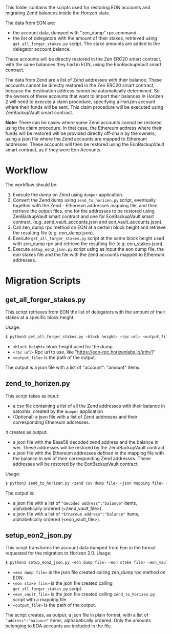 This folder contains the scripts used for restoring EON accounts and migrating Zend balances inside the Horizen state.

The data from EON are:
- the account data, dumped with "zen_dump" rpc command
- the list of delegators with the amount of their stakes, retrieved using `get_all_forger_stakes.py` script.
The stake amounts are added to the delegator account balance.

These accounts will be directly restored in the Zen ERC20 smart contract, with the same balances they had in EON, using the EonBackupVault smart contract.

The data from Zend are a list of Zend addresses with their balance.
These accounts cannot be directly restored in the Zen ERC20 smart contract, because the destination address cannot be automatically determined. 
So the owners of these accounts that want to import their balances in Horizen 2 will need to execute a claim procedure, specifying
a Horizen account where their funds will be sent. This claim procedure will be executed using ZenBackupVault smart contract.

**Note:** There can be cases where some Zend accounts cannot be restored using the claim procedure. In that case, 
the Ethereum address where their funds will be restored will be provided directly off-chain by the owners, using a json file 
where the Zend accounts are mapped to Ethereum addresses. These accounts will then be restored using the EonBackupVault smart contract, as if they were Eon Accounts.


# Workflow
The workflow should be:
1. Execute the dump on Zend using `dumper` application. 
2. Convert the Zend dump using `zend_to_horizen.py` script, eventually together with the Zend - Ethereum addresses mapping file, 
and then retrieve the output files, one for the addresses to be restored using ZenBackupVault smart contract and one for EonBackupVault smart contract.  (e.g. zend_vault_accounts.json and eon_vault_accounts.json).
3. Call zen_dump rpc method on EON at a certain block height and retrieve the resulting file (e.g. eon_dump.json).
4. Execute `get_all_forger_stakes.py` script at the same block height used with zen_dump rpc and retrieve the resulting file (e.g. eon_stakes.json).
5. Execute `setup_eon2_json.py` script using as input the eon dump file, the eon stakes file and the file with the zend accounts mapped to Ethereum addresses.

# Migration Scripts

## get_all_forger_stakes.py

This script retrieves from EON the list of delegators with the amount of their stakes at a specific
block height. 

Usage:

```sh
$ python3 get_all_forger_stakes.py <block height> <rpc url> <output_file>
```

* `<block height>` block height used for the dump.
* `<rpc url>` Rpc url to use, like "https://eon-rpc.horizenlabs.io/ethv1"
* `<output_file>` is the path of the output.

The output is a json file with a list of "account": "amount" items.

## zend_to_horizen.py
This script takes as input:
- a csv file containing a list of all the Zend addresses with their balance in satoshis, created by the `dumper` application
- (Optional) a json file with a list of Zend addresses and their corresponding Ethereum addresses.

It creates as output:
- a json file with the Base58 decoded zend address and the balance in wei. These addresses will be restored by the ZendBackupVault contract.
- a json file with the Ethereum addresses defined in the mapping file with the balance in wei of their corresponding Zend addresses. These addresses will be restored by the EonBackupVault contract.

Usage:

```sh
$ python3 zend_to_horizen.py <zend csv dump file> <json mapping file> <zend_vault_file> <eon_vault_file>
```

The output is:
- a json file with a list of `"decoded address":"balance"` items, alphabetically ordered (<zend_vault_file>).
- a json file with a list of `"Ethereum address":"balance"` items, alphabetically ordered (<eon_vault_file>).

## setup_eon2_json.py

This script transforms the account data dumped from Eon in the format requested for the migration
to Horizen 2.0.
Usage:

```sh
$ python3 setup_eon2_json.py <eon dump file> <eon stake file> <eon_vault_file> <output_file>
```

* `<eon dump file>` is the json file created calling zen_dump rpc method on EON.
* `<eon stake file>` is the json file created calling `get_all_forger_stakes.py` script.
* `<eon_vault_file>` is the json file created calling `zend_to_horizen.py` script with a mapping file.
* `<output_file>` is the path of the output.

The script creates, as output, a json file in plain format, with a list of `"address":"balance"` items, 
alphabetically ordered. Only the amounts belonging to EOA accounts are included in the file.
